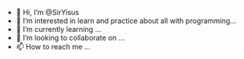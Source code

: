 - 👋 Hi, I’m @SirYisus
- 👀 I’m interested in learn and practice about all with programming...
- 🌱 I’m currently learning ...
- 💞️ I’m looking to collaborate on ...
- 📫 How to reach me ...

<!---
SirYisus/SirYisus is a ✨ special ✨ repository because its `README.md` (this file) appears on your GitHub profile.
You can click the Preview link to take a look at your changes.
--->
